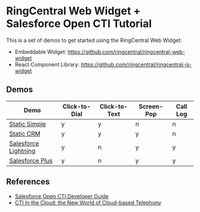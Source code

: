 # RingCentral Web Widget + Salesforce Open CTI Tutorial

This is a set of demos to get started using the RingCentral Web Widget:

* Embeddable Widget: https://github.com/ringcentral/ringcentral-web-widget
* React Component Library: https://github.com/ringcentral/ringcentral-js-widget

## Demos

| Demo | Click-to-Dial | Click-to-Text | Screen-Pop | Call Log |
|------|---------------|---------------|------------|----------|
| [Static Simple](static_crm) | y | y | n | n |
| [Static CRM](static_crm) | y | y | y | n |
| [Salesforce Lightning](salesforce_lightning) | y | n | y | y |
| [Salesforce Plus](salesforce_lightning_more) | y | n | y | y |

## References

* [Salesforce Open CTI Developer Guide](https://developer.salesforce.com/docs/atlas.en-us.api_cti.meta/api_cti/)
* [CTI In the Cloud: the New World of Cloud-based Telephony](https://www.slideshare.net/Salesforce/cti-in-the-cloud-the-new-world-of-cloud-based-telephony)